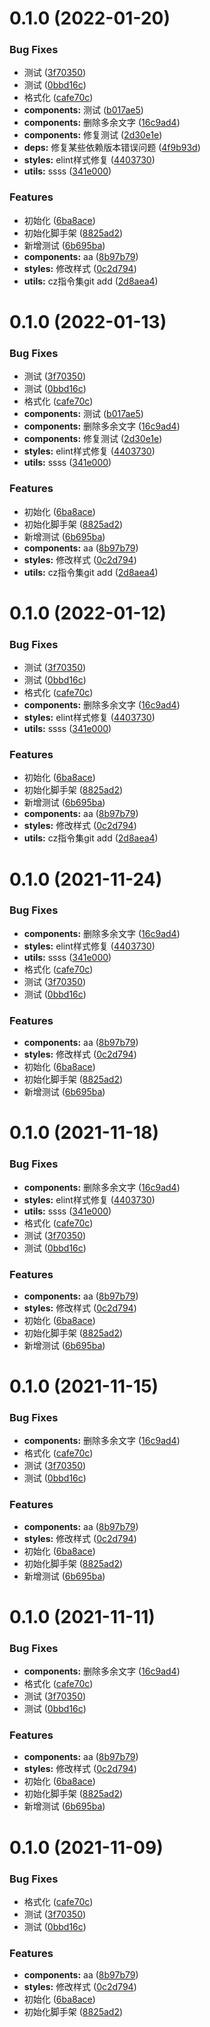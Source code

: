 # 0.1.0 (2022-01-20)


### Bug Fixes

* 测试 ([3f70350](http://git.wisesoft.net.cn/fe/uni-app/commits/3f703508f8c4e677c93a43ebaafe907234e76bf7))
* 测试 ([0bbd16c](http://git.wisesoft.net.cn/fe/uni-app/commits/0bbd16cc14ca5a4919d36fdee8d0a8ff231758fd))
* 格式化 ([cafe70c](http://git.wisesoft.net.cn/fe/uni-app/commits/cafe70ca9a905c30211706df2491eb567af79ace))
* **components:** 测试 ([b017ae5](http://git.wisesoft.net.cn/fe/uni-app/commits/b017ae5d95d5c075b1c5f3a88d9a591a3c098df6))
* **components:** 删除多余文字 ([16c9ad4](http://git.wisesoft.net.cn/fe/uni-app/commits/16c9ad47d50091265f45c4a6b871c8a5c72684ab))
* **components:** 修复测试 ([2d30e1e](http://git.wisesoft.net.cn/fe/uni-app/commits/2d30e1e354de68d25c2c12e09da19d1fc86f6b84))
* **deps:** 修复某些依赖版本错误问题 ([4f9b93d](http://git.wisesoft.net.cn/fe/uni-app/commits/4f9b93d3ee742c6891e86cd5f736c3197a3f6bc5))
* **styles:** elint样式修复 ([4403730](http://git.wisesoft.net.cn/fe/uni-app/commits/440373017c7fa33990d1fdc8b66b9fc270bbcfc1))
* **utils:** ssss ([341e000](http://git.wisesoft.net.cn/fe/uni-app/commits/341e00060f67c1548c09bd46a806b1948261c43b))


### Features

* 初始化 ([6ba8ace](http://git.wisesoft.net.cn/fe/uni-app/commits/6ba8ace7cebefbdd51132582c3cf90994d500f47))
* 初始化脚手架 ([8825ad2](http://git.wisesoft.net.cn/fe/uni-app/commits/8825ad2db36ff1381e427dd533a04d161b4d4afe))
* 新增测试 ([6b695ba](http://git.wisesoft.net.cn/fe/uni-app/commits/6b695ba6729ed8c9cc4f041a847534cc34fe7afa))
* **components:** aa ([8b97b79](http://git.wisesoft.net.cn/fe/uni-app/commits/8b97b793eee3deb918f3f4f11c3b39522b79942c))
* **styles:** 修改样式 ([0c2d794](http://git.wisesoft.net.cn/fe/uni-app/commits/0c2d794ccd6d38338709b771d6d32a126a50f53b))
* **utils:** cz指令集git add ([2d8aea4](http://git.wisesoft.net.cn/fe/uni-app/commits/2d8aea468ff97431f63a46c8876d3e4fc7af29f5))



# 0.1.0 (2022-01-13)


### Bug Fixes

* 测试 ([3f70350](http://git.wisesoft.net.cn/fe/uni-app/commits/3f703508f8c4e677c93a43ebaafe907234e76bf7))
* 测试 ([0bbd16c](http://git.wisesoft.net.cn/fe/uni-app/commits/0bbd16cc14ca5a4919d36fdee8d0a8ff231758fd))
* 格式化 ([cafe70c](http://git.wisesoft.net.cn/fe/uni-app/commits/cafe70ca9a905c30211706df2491eb567af79ace))
* **components:** 测试 ([b017ae5](http://git.wisesoft.net.cn/fe/uni-app/commits/b017ae5d95d5c075b1c5f3a88d9a591a3c098df6))
* **components:** 删除多余文字 ([16c9ad4](http://git.wisesoft.net.cn/fe/uni-app/commits/16c9ad47d50091265f45c4a6b871c8a5c72684ab))
* **components:** 修复测试 ([2d30e1e](http://git.wisesoft.net.cn/fe/uni-app/commits/2d30e1e354de68d25c2c12e09da19d1fc86f6b84))
* **styles:** elint样式修复 ([4403730](http://git.wisesoft.net.cn/fe/uni-app/commits/440373017c7fa33990d1fdc8b66b9fc270bbcfc1))
* **utils:** ssss ([341e000](http://git.wisesoft.net.cn/fe/uni-app/commits/341e00060f67c1548c09bd46a806b1948261c43b))


### Features

* 初始化 ([6ba8ace](http://git.wisesoft.net.cn/fe/uni-app/commits/6ba8ace7cebefbdd51132582c3cf90994d500f47))
* 初始化脚手架 ([8825ad2](http://git.wisesoft.net.cn/fe/uni-app/commits/8825ad2db36ff1381e427dd533a04d161b4d4afe))
* 新增测试 ([6b695ba](http://git.wisesoft.net.cn/fe/uni-app/commits/6b695ba6729ed8c9cc4f041a847534cc34fe7afa))
* **components:** aa ([8b97b79](http://git.wisesoft.net.cn/fe/uni-app/commits/8b97b793eee3deb918f3f4f11c3b39522b79942c))
* **styles:** 修改样式 ([0c2d794](http://git.wisesoft.net.cn/fe/uni-app/commits/0c2d794ccd6d38338709b771d6d32a126a50f53b))
* **utils:** cz指令集git add ([2d8aea4](http://git.wisesoft.net.cn/fe/uni-app/commits/2d8aea468ff97431f63a46c8876d3e4fc7af29f5))



# 0.1.0 (2022-01-12)


### Bug Fixes

* 测试 ([3f70350](http://git.wisesoft.net.cn/fe/uni-app/commits/3f703508f8c4e677c93a43ebaafe907234e76bf7))
* 测试 ([0bbd16c](http://git.wisesoft.net.cn/fe/uni-app/commits/0bbd16cc14ca5a4919d36fdee8d0a8ff231758fd))
* 格式化 ([cafe70c](http://git.wisesoft.net.cn/fe/uni-app/commits/cafe70ca9a905c30211706df2491eb567af79ace))
* **components:** 删除多余文字 ([16c9ad4](http://git.wisesoft.net.cn/fe/uni-app/commits/16c9ad47d50091265f45c4a6b871c8a5c72684ab))
* **styles:** elint样式修复 ([4403730](http://git.wisesoft.net.cn/fe/uni-app/commits/440373017c7fa33990d1fdc8b66b9fc270bbcfc1))
* **utils:** ssss ([341e000](http://git.wisesoft.net.cn/fe/uni-app/commits/341e00060f67c1548c09bd46a806b1948261c43b))


### Features

* 初始化 ([6ba8ace](http://git.wisesoft.net.cn/fe/uni-app/commits/6ba8ace7cebefbdd51132582c3cf90994d500f47))
* 初始化脚手架 ([8825ad2](http://git.wisesoft.net.cn/fe/uni-app/commits/8825ad2db36ff1381e427dd533a04d161b4d4afe))
* 新增测试 ([6b695ba](http://git.wisesoft.net.cn/fe/uni-app/commits/6b695ba6729ed8c9cc4f041a847534cc34fe7afa))
* **components:** aa ([8b97b79](http://git.wisesoft.net.cn/fe/uni-app/commits/8b97b793eee3deb918f3f4f11c3b39522b79942c))
* **styles:** 修改样式 ([0c2d794](http://git.wisesoft.net.cn/fe/uni-app/commits/0c2d794ccd6d38338709b771d6d32a126a50f53b))
* **utils:** cz指令集git add ([2d8aea4](http://git.wisesoft.net.cn/fe/uni-app/commits/2d8aea468ff97431f63a46c8876d3e4fc7af29f5))



# 0.1.0 (2021-11-24)


### Bug Fixes

* **components:** 删除多余文字 ([16c9ad4](http://git.wisesoft.net.cn/fe/uni-app/commits/16c9ad47d50091265f45c4a6b871c8a5c72684ab))
* **styles:** elint样式修复 ([4403730](http://git.wisesoft.net.cn/fe/uni-app/commits/440373017c7fa33990d1fdc8b66b9fc270bbcfc1))
* **utils:** ssss ([341e000](http://git.wisesoft.net.cn/fe/uni-app/commits/341e00060f67c1548c09bd46a806b1948261c43b))
* 格式化 ([cafe70c](http://git.wisesoft.net.cn/fe/uni-app/commits/cafe70ca9a905c30211706df2491eb567af79ace))
* 测试 ([3f70350](http://git.wisesoft.net.cn/fe/uni-app/commits/3f703508f8c4e677c93a43ebaafe907234e76bf7))
* 测试 ([0bbd16c](http://git.wisesoft.net.cn/fe/uni-app/commits/0bbd16cc14ca5a4919d36fdee8d0a8ff231758fd))


### Features

* **components:** aa ([8b97b79](http://git.wisesoft.net.cn/fe/uni-app/commits/8b97b793eee3deb918f3f4f11c3b39522b79942c))
* **styles:** 修改样式 ([0c2d794](http://git.wisesoft.net.cn/fe/uni-app/commits/0c2d794ccd6d38338709b771d6d32a126a50f53b))
* 初始化 ([6ba8ace](http://git.wisesoft.net.cn/fe/uni-app/commits/6ba8ace7cebefbdd51132582c3cf90994d500f47))
* 初始化脚手架 ([8825ad2](http://git.wisesoft.net.cn/fe/uni-app/commits/8825ad2db36ff1381e427dd533a04d161b4d4afe))
* 新增测试 ([6b695ba](http://git.wisesoft.net.cn/fe/uni-app/commits/6b695ba6729ed8c9cc4f041a847534cc34fe7afa))



# 0.1.0 (2021-11-18)


### Bug Fixes

* **components:** 删除多余文字 ([16c9ad4](http://git.wisesoft.net.cn/fe/uni-app/commits/16c9ad47d50091265f45c4a6b871c8a5c72684ab))
* **styles:** elint样式修复 ([4403730](http://git.wisesoft.net.cn/fe/uni-app/commits/440373017c7fa33990d1fdc8b66b9fc270bbcfc1))
* **utils:** ssss ([341e000](http://git.wisesoft.net.cn/fe/uni-app/commits/341e00060f67c1548c09bd46a806b1948261c43b))
* 格式化 ([cafe70c](http://git.wisesoft.net.cn/fe/uni-app/commits/cafe70ca9a905c30211706df2491eb567af79ace))
* 测试 ([3f70350](http://git.wisesoft.net.cn/fe/uni-app/commits/3f703508f8c4e677c93a43ebaafe907234e76bf7))
* 测试 ([0bbd16c](http://git.wisesoft.net.cn/fe/uni-app/commits/0bbd16cc14ca5a4919d36fdee8d0a8ff231758fd))


### Features

* **components:** aa ([8b97b79](http://git.wisesoft.net.cn/fe/uni-app/commits/8b97b793eee3deb918f3f4f11c3b39522b79942c))
* **styles:** 修改样式 ([0c2d794](http://git.wisesoft.net.cn/fe/uni-app/commits/0c2d794ccd6d38338709b771d6d32a126a50f53b))
* 初始化 ([6ba8ace](http://git.wisesoft.net.cn/fe/uni-app/commits/6ba8ace7cebefbdd51132582c3cf90994d500f47))
* 初始化脚手架 ([8825ad2](http://git.wisesoft.net.cn/fe/uni-app/commits/8825ad2db36ff1381e427dd533a04d161b4d4afe))
* 新增测试 ([6b695ba](http://git.wisesoft.net.cn/fe/uni-app/commits/6b695ba6729ed8c9cc4f041a847534cc34fe7afa))



# 0.1.0 (2021-11-15)


### Bug Fixes

* **components:** 删除多余文字 ([16c9ad4](http://git.wisesoft.net.cn/fe/uni-app/commits/16c9ad47d50091265f45c4a6b871c8a5c72684ab))
* 格式化 ([cafe70c](http://git.wisesoft.net.cn/fe/uni-app/commits/cafe70ca9a905c30211706df2491eb567af79ace))
* 测试 ([3f70350](http://git.wisesoft.net.cn/fe/uni-app/commits/3f703508f8c4e677c93a43ebaafe907234e76bf7))
* 测试 ([0bbd16c](http://git.wisesoft.net.cn/fe/uni-app/commits/0bbd16cc14ca5a4919d36fdee8d0a8ff231758fd))


### Features

* **components:** aa ([8b97b79](http://git.wisesoft.net.cn/fe/uni-app/commits/8b97b793eee3deb918f3f4f11c3b39522b79942c))
* **styles:** 修改样式 ([0c2d794](http://git.wisesoft.net.cn/fe/uni-app/commits/0c2d794ccd6d38338709b771d6d32a126a50f53b))
* 初始化 ([6ba8ace](http://git.wisesoft.net.cn/fe/uni-app/commits/6ba8ace7cebefbdd51132582c3cf90994d500f47))
* 初始化脚手架 ([8825ad2](http://git.wisesoft.net.cn/fe/uni-app/commits/8825ad2db36ff1381e427dd533a04d161b4d4afe))
* 新增测试 ([6b695ba](http://git.wisesoft.net.cn/fe/uni-app/commits/6b695ba6729ed8c9cc4f041a847534cc34fe7afa))



# 0.1.0 (2021-11-11)


### Bug Fixes

* **components:** 删除多余文字 ([16c9ad4](http://git.wisesoft.net.cn/fe/uni-app/commits/16c9ad47d50091265f45c4a6b871c8a5c72684ab))
* 格式化 ([cafe70c](http://git.wisesoft.net.cn/fe/uni-app/commits/cafe70ca9a905c30211706df2491eb567af79ace))
* 测试 ([3f70350](http://git.wisesoft.net.cn/fe/uni-app/commits/3f703508f8c4e677c93a43ebaafe907234e76bf7))
* 测试 ([0bbd16c](http://git.wisesoft.net.cn/fe/uni-app/commits/0bbd16cc14ca5a4919d36fdee8d0a8ff231758fd))


### Features

* **components:** aa ([8b97b79](http://git.wisesoft.net.cn/fe/uni-app/commits/8b97b793eee3deb918f3f4f11c3b39522b79942c))
* **styles:** 修改样式 ([0c2d794](http://git.wisesoft.net.cn/fe/uni-app/commits/0c2d794ccd6d38338709b771d6d32a126a50f53b))
* 初始化 ([6ba8ace](http://git.wisesoft.net.cn/fe/uni-app/commits/6ba8ace7cebefbdd51132582c3cf90994d500f47))
* 初始化脚手架 ([8825ad2](http://git.wisesoft.net.cn/fe/uni-app/commits/8825ad2db36ff1381e427dd533a04d161b4d4afe))
* 新增测试 ([6b695ba](http://git.wisesoft.net.cn/fe/uni-app/commits/6b695ba6729ed8c9cc4f041a847534cc34fe7afa))



# 0.1.0 (2021-11-09)


### Bug Fixes

* 格式化 ([cafe70c](http://git.wisesoft.net.cn/fe/uni-app/commits/cafe70ca9a905c30211706df2491eb567af79ace))
* 测试 ([3f70350](http://git.wisesoft.net.cn/fe/uni-app/commits/3f703508f8c4e677c93a43ebaafe907234e76bf7))
* 测试 ([0bbd16c](http://git.wisesoft.net.cn/fe/uni-app/commits/0bbd16cc14ca5a4919d36fdee8d0a8ff231758fd))


### Features

* **components:** aa ([8b97b79](http://git.wisesoft.net.cn/fe/uni-app/commits/8b97b793eee3deb918f3f4f11c3b39522b79942c))
* **styles:** 修改样式 ([0c2d794](http://git.wisesoft.net.cn/fe/uni-app/commits/0c2d794ccd6d38338709b771d6d32a126a50f53b))
* 初始化 ([6ba8ace](http://git.wisesoft.net.cn/fe/uni-app/commits/6ba8ace7cebefbdd51132582c3cf90994d500f47))
* 初始化脚手架 ([8825ad2](http://git.wisesoft.net.cn/fe/uni-app/commits/8825ad2db36ff1381e427dd533a04d161b4d4afe))



